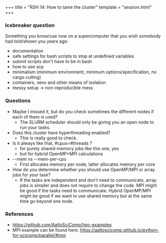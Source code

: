 +++
title = "RSH 14: How to tame the cluster"
template = "session.html"
+++

### Icebreaker question

Something you know/use now on a supercomputer that you wish somebody had told/shown you years ago:
- documentation
- safe settings for bash scripts to stop at undefined variables
- submit scripts don't have to be in bash
- how to use scp
- minimalism (minimum environment, minimum options/specification, no cargo culting)
- containers, venv and other means of isolation
- messy setup -> non-reproducible mess


### Questions

- Maybe I missed it, but do you check sometimes the different nodes if each of them is used?
  - The SLURM scheduler should only be giving you an open node to run your tasks.
- Does this cluster have hyperthreading enabled?
  - This is really good to check.
- Is it always like that, #cpus=#threads ?
  - for purely shared-memory jobs like this one, yes
  - but for hybrid OpenMP+MPI calculations
- --mem vs --mem-per-cpu
  - First allocates memory per node, latter allocates memory per core
- How do you determine whether you should use OpenMP/MPI or array jobs for your task?
  - If the tasks are independent and don't need to communicate, array jobs is simpler and does not require to change the code. MPI might be good if the tasks need to communicate. Hybrid OpenMP/MPI might be good if we want to use shared memory but at the same time go beyond one node.


### References

- https://github.com/AaltoSciComp/hpc-examples
- MPI example can be found here: https://aaltoscicomp.github.io/python-for-scicomp/parallel/#mpi
